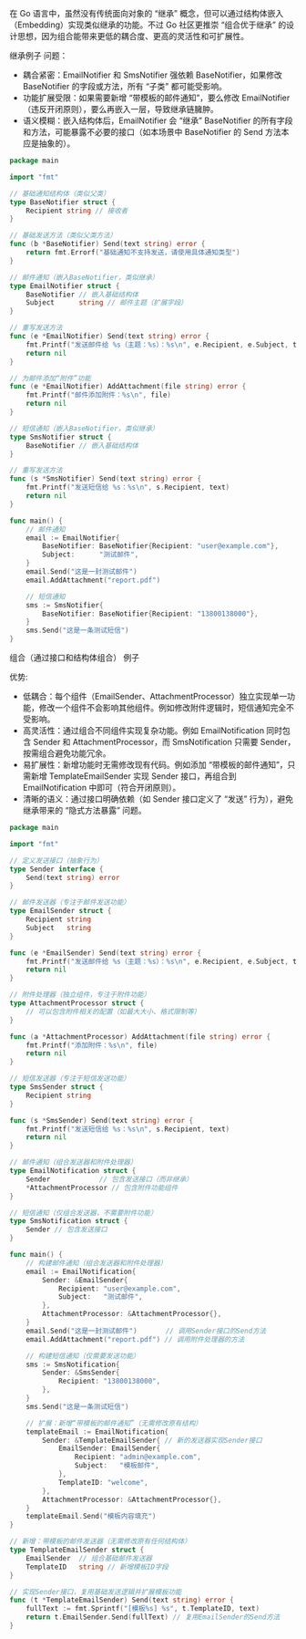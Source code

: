 在 Go 语言中，虽然没有传统面向对象的 “继承” 概念，但可以通过结构体嵌入（Embedding）实现类似继承的功能。不过 Go 社区更推崇 “组合优于继承” 的设计思想，因为组合能带来更低的耦合度、更高的灵活性和可扩展性。

继承例子
问题：
- 耦合紧密：EmailNotifier 和 SmsNotifier 强依赖 BaseNotifier，如果修改 BaseNotifier 的字段或方法，所有 “子类” 都可能受影响。
- 功能扩展受限：如果需要新增 “带模板的邮件通知”，要么修改 EmailNotifier（违反开闭原则），要么再嵌入一层，导致继承链臃肿。
- 语义模糊：嵌入结构体后，EmailNotifier 会 “继承” BaseNotifier 的所有字段和方法，可能暴露不必要的接口（如本场景中 BaseNotifier 的 Send 方法本应是抽象的）。
```go
package main

import "fmt"

// 基础通知结构体（类似父类）
type BaseNotifier struct {
	Recipient string // 接收者
}

// 基础发送方法（类似父类方法）
func (b *BaseNotifier) Send(text string) error {
	return fmt.Errorf("基础通知不支持发送，请使用具体通知类型")
}

// 邮件通知（嵌入BaseNotifier，类似继承）
type EmailNotifier struct {
	BaseNotifier // 嵌入基础结构体
	Subject      string // 邮件主题（扩展字段）
}

// 重写发送方法
func (e *EmailNotifier) Send(text string) error {
	fmt.Printf("发送邮件给 %s（主题：%s）：%s\n", e.Recipient, e.Subject, text)
	return nil
}

// 为邮件添加“附件”功能
func (e *EmailNotifier) AddAttachment(file string) error {
	fmt.Printf("邮件添加附件：%s\n", file)
	return nil
}

// 短信通知（嵌入BaseNotifier，类似继承）
type SmsNotifier struct {
	BaseNotifier // 嵌入基础结构体
}

// 重写发送方法
func (s *SmsNotifier) Send(text string) error {
	fmt.Printf("发送短信给 %s：%s\n", s.Recipient, text)
	return nil
}

func main() {
	// 邮件通知
	email := EmailNotifier{
		BaseNotifier: BaseNotifier{Recipient: "user@example.com"},
		Subject:      "测试邮件",
	}
	email.Send("这是一封测试邮件")
	email.AddAttachment("report.pdf")

	// 短信通知
	sms := SmsNotifier{
		BaseNotifier: BaseNotifier{Recipient: "13800138000"},
	}
	sms.Send("这是一条测试短信")
}
```

组合（通过接口和结构体组合） 例子

优势:
- 低耦合：每个组件（EmailSender、AttachmentProcessor）独立实现单一功能，修改一个组件不会影响其他组件。例如修改附件逻辑时，短信通知完全不受影响。
- 高灵活性：通过组合不同组件实现复杂功能。例如 EmailNotification 同时包含 Sender 和 AttachmentProcessor，而 SmsNotification 只需要 Sender，按需组合避免功能冗余。
- 易扩展性：新增功能时无需修改现有代码。例如添加 “带模板的邮件通知”，只需新增 TemplateEmailSender 实现 Sender 接口，再组合到 EmailNotification 中即可（符合开闭原则）。
- 清晰的语义：通过接口明确依赖（如 Sender 接口定义了 “发送” 行为），避免继承带来的 “隐式方法暴露” 问题。
```go
package main

import "fmt"

// 定义发送接口（抽象行为）
type Sender interface {
	Send(text string) error
}

// 邮件发送器（专注于邮件发送功能）
type EmailSender struct {
	Recipient string
	Subject   string
}

func (e *EmailSender) Send(text string) error {
	fmt.Printf("发送邮件给 %s（主题：%s）：%s\n", e.Recipient, e.Subject, text)
	return nil
}

// 附件处理器（独立组件，专注于附件功能）
type AttachmentProcessor struct {
	// 可以包含附件相关的配置（如最大大小、格式限制等）
}

func (a *AttachmentProcessor) AddAttachment(file string) error {
	fmt.Printf("添加附件：%s\n", file)
	return nil
}

// 短信发送器（专注于短信发送功能）
type SmsSender struct {
	Recipient string
}

func (s *SmsSender) Send(text string) error {
	fmt.Printf("发送短信给 %s：%s\n", s.Recipient, text)
	return nil
}

// 邮件通知（组合发送器和附件处理器）
type EmailNotification struct {
	Sender            // 包含发送接口（而非继承）
	*AttachmentProcessor // 包含附件功能组件
}

// 短信通知（仅组合发送器，不需要附件功能）
type SmsNotification struct {
	Sender // 包含发送接口
}

func main() {
	// 构建邮件通知（组合发送器和附件处理器）
	email := EmailNotification{
		Sender: &EmailSender{
			Recipient: "user@example.com",
			Subject:   "测试邮件",
		},
		AttachmentProcessor: &AttachmentProcessor{},
	}
	email.Send("这是一封测试邮件")       // 调用Sender接口的Send方法
	email.AddAttachment("report.pdf") // 调用附件处理器的方法

	// 构建短信通知（仅需要发送功能）
	sms := SmsNotification{
		Sender: &SmsSender{
			Recipient: "13800138000",
		},
	}
	sms.Send("这是一条测试短信")

	// 扩展：新增“带模板的邮件通知”（无需修改原有结构）
	templateEmail := EmailNotification{
		Sender: &TemplateEmailSender{ // 新的发送器实现Sender接口
			EmailSender: EmailSender{
				Recipient: "admin@example.com",
				Subject:   "模板邮件",
			},
			TemplateID: "welcome",
		},
		AttachmentProcessor: &AttachmentProcessor{},
	}
	templateEmail.Send("模板内容填充")
}

// 新增：带模板的邮件发送器（无需修改原有任何结构体）
type TemplateEmailSender struct {
	EmailSender  // 组合基础邮件发送器
	TemplateID   string // 新增模板ID字段
}

// 实现Sender接口，复用基础发送逻辑并扩展模板功能
func (t *TemplateEmailSender) Send(text string) error {
	fullText := fmt.Sprintf("[模板%s] %s", t.TemplateID, text)
	return t.EmailSender.Send(fullText) // 复用EmailSender的Send方法
}
```